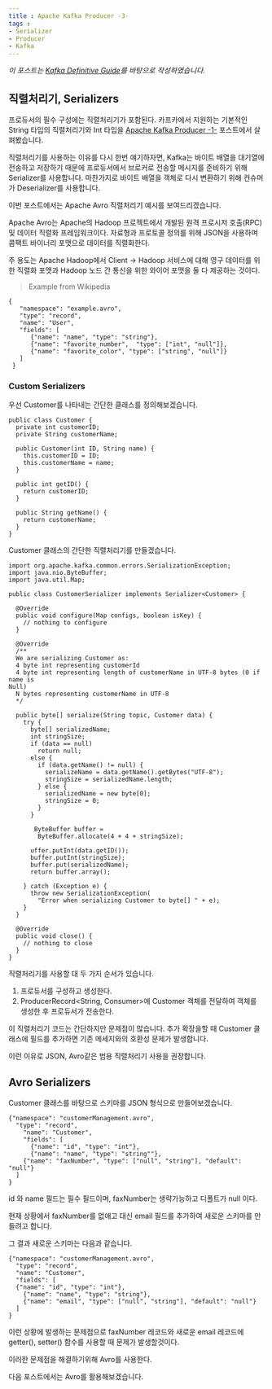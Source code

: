```yaml
---
title : Apache Kafka Producer -3-
tags :
- Serializer
- Producer
- Kafka
---
```


*이 포스트는 [Kafka Definitive Guide](https://github.com/Avkash/mldl/blob/master/pages/docs/books/confluent-kafka-definitive-guide-complete.pdf)를 바탕으로 작성하였습니다.*

## 직렬처리기, Serializers

프로듀서의 필수 구성에는 직렬처리기가 포함된다. 카프카에서 지원하는 기본적인 String 타입의 직렬처리기와 Int 타입을 [Apache Kafka Producer -1-](/kafka-producer1) 포스트에서 살펴봤습니다.

직렬처리기를 사용하는 이유를 다시 한번 얘기하자면, Kafka는 바이트 배열을 대기열에 전송하고 저장하기 때문에 프로듀서에서 브로커로 전송할 메시지를 준비하기 위해 Serializer를 사용합니다. 마찬가지로 바이트 배열을 객체로 다시 변환하기 위해 컨슈머가 Deserializer를 사용합니다.

이번 포스트에서는 Apache Avro 직렬처리기 예시를 보여드리겠습니다. 

Apache Avro는 Apache의 Hadoop 프로젝트에서 개발된 원격 프로시저 호출(RPC) 및 데이터 직렬화 프레임워크이다. 자료형과 프로토콜 정의를 위해 JSON을 사용하며 콤팩트 바이너리 포맷으로 데이터를 직렬화한다. 

주 용도는 Apache Hadoop에서 Client -> Hadoop 서비스에 대해 영구 데이터를 위한 직렬화 포맷과 Hadoop 노드 간 통신을 위한 와이어 포맷을 둘 다 제공하는 것이다.

> Example from Wikipedia

```
{
   "namespace": "example.avro",
   "type": "record",
   "name": "User",
   "fields": [
      {"name": "name", "type": "string"},
      {"name": "favorite_number",  "type": ["int", "null"]},
      {"name": "favorite_color", "type": ["string", "null"]}
   ]
 }
```

### Custom Serializers

우선 Customer를 나타내는 간단한 클래스를 정의해보겠습니다.

```
public class Customer {
  private int customerID;
  private String customerName;
  
  public Customer(int ID, String name) {
    this.customerID = ID;
    this.customerName = name;
  }
  
  public int getID() {
    return customerID;
  }
  
  public String getName() {
    return customerName;
  }
}
```

Customer 클래스의 간단한 직렬처리기를 만들겠습니다.

```
import org.apache.kafka.common.errors.SerializationException;
import java.nio.ByteBuffer;
import java.util.Map;

public class CustomerSerializer implements Serializer<Customer> {

  @Override
  public void configure(Map configs, boolean isKey) {
    // nothing to configure
  }
  
  @Override
  /**
  We are serializing Customer as:
  4 byte int representing customerId
  4 byte int representing length of customerName in UTF-8 bytes (0 if name is
Null)
  N bytes representing customerName in UTF-8
  */
  
  public byte[] serialize(String topic, Customer data) {
    try {
      byte[] serializedName;
      int stringSize;
      if (data == null)
        return null;
      else {
        if (data.getName() != null) {
          serializeName = data.getName().getBytes("UTF-8");
          stringSize = serializedName.length;
        } else {
          serializedName = new byte[0];
          stringSize = 0;
        }
      }
      
       ByteBuffer buffer = 
        ByteBuffer.allocate(4 + 4 + stringSize);
        
      uffer.putInt(data.getID());
      buffer.putInt(stringSize);
      buffer.put(serializedName);
      return buffer.array();
      
    } catch (Exception e) {
      throw new SerializationException(
        "Error when serializing Customer to byte[] " + e);
    }
  }
  
  @Override
  public void close() {
    // nothing to close
  }
}
```

직렬처리기를 사용할 대 두 가지 순서가 있습니다.

1. 프로듀서를 구성하고 생성한다.
2. ProducerRecord<String, Consumer>에 Customer 객체를 전달하여 객체를 생성한 후 프로듀서가 전송한다.

이 직렬처리기 코드는 간단하지만 문제점이 많습니다. 추가 확장을할 때 Customer 클래스에 필드를 추가하면 기존 메세지와의 호환성 문제가 발생합니다.

이런 이유로 JSON, Avro같은 범용 직렬처리기 사용을 권장합니다.

## Avro Serializers

Customer 클래스를 바탕으로 스키마를 JSON 형식으로 만들어보겠습니다.

```
{"namespace": "customerManagement.avro",
  "type": "record",
    "name": "Customer",
    "fields": [
      {"name": "id", "type": "int"},
      {"name": "name", "type": "string""},
    {"name": "faxNumber", "type": ["null", "string"], "default": "null"}
  ]
}
```

id 와 name 필드는 필수 필드이며,  faxNumber는 생략가능하고 디폴트가 null 이다.

현재 상황에서 faxNumber를 없애고 대신 email 필드를 추가하여 새로운 스키마를 만들려고 합니다.

그 결과 새로운 스키마는 다음과 같습니다.

```
{"namespace": "customerManagement.avro",
  "type": "record",
  "name": "Customer",
  "fields": [
  {"name": "id", "type": "int"},
    {"name": "name", "type": "string"},
    {"name": "email", "type": ["null", "string"], "default": "null"}
  ]
}
```

이런 상황에 발생하는 문제점으로 faxNumber 레코드와 새로운 email 레코드에 getter(), setter()  함수를 사용할 때 문제가 발생할것이다.

이러한 문제점을 해결하기위해 Avro를 사용한다.

다음 포스트에서는 Avro를 활용해보겠습니다.